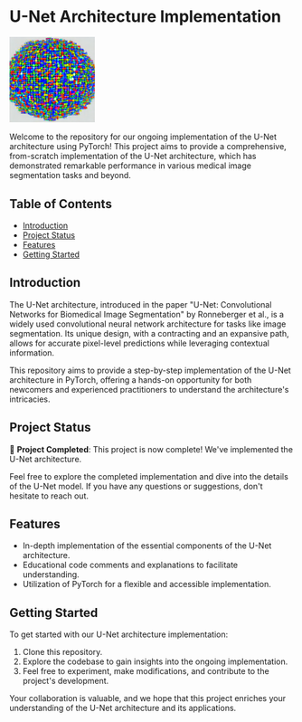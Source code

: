 # U-Net Architecture Implementation

<img src="images/unet.png" width="30%" height="10%">

Welcome to the repository for our ongoing implementation of the U-Net architecture using PyTorch! This project aims to provide a comprehensive, from-scratch implementation of the U-Net architecture, which has demonstrated remarkable performance in various medical image segmentation tasks and beyond.

## Table of Contents

- [Introduction](#introduction)
- [Project Status](#project-status)
- [Features](#features)
- [Getting Started](#getting-started)

## Introduction

The U-Net architecture, introduced in the paper "U-Net: Convolutional Networks for Biomedical Image Segmentation" by Ronneberger et al., is a widely used convolutional neural network architecture for tasks like image segmentation. Its unique design, with a contracting and an expansive path, allows for accurate pixel-level predictions while leveraging contextual information.

This repository aims to provide a step-by-step implementation of the U-Net architecture in PyTorch, offering a hands-on opportunity for both newcomers and experienced practitioners to understand the architecture's intricacies.

## Project Status

🎉 **Project Completed**: This project is now complete! We've implemented the  U-Net architecture.

Feel free to explore the completed implementation and dive into the details of the U-Net model. If you have any questions or suggestions, don't hesitate to reach out.

## Features

- In-depth implementation of the essential components of the U-Net architecture.
- Educational code comments and explanations to facilitate understanding.
- Utilization of PyTorch for a flexible and accessible implementation.

## Getting Started

To get started with our U-Net architecture implementation:

1. Clone this repository.
2. Explore the codebase to gain insights into the ongoing implementation.
3. Feel free to experiment, make modifications, and contribute to the project's development.

Your collaboration is valuable, and we hope that this project enriches your understanding of the U-Net architecture and its applications.

